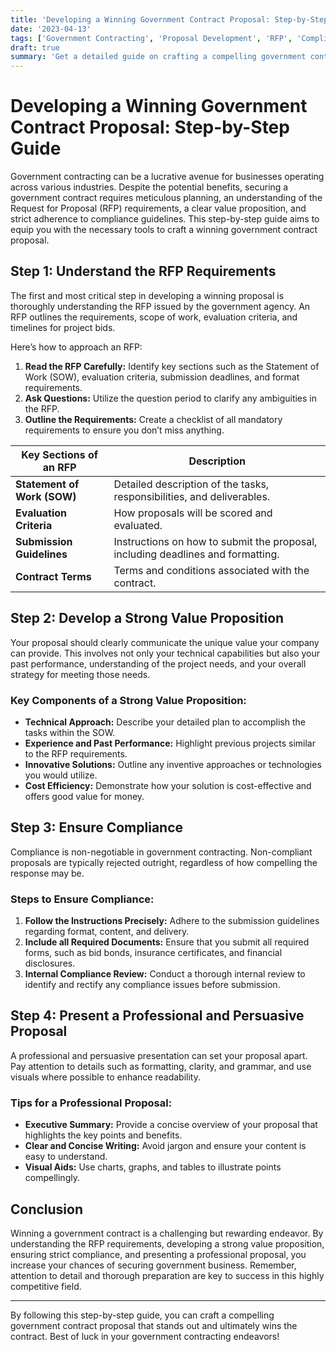 ```yaml
---
title: 'Developing a Winning Government Contract Proposal: Step-by-Step Guide'
date: '2023-04-13'
tags: ['Government Contracting', 'Proposal Development', 'RFP', 'Compliance', 'Value Proposition']
draft: true
summary: 'Get a detailed guide on crafting a compelling government contract proposal, from understanding RFP requirements to presenting a strong value proposition and ensuring compliance.'
---
```


# Developing a Winning Government Contract Proposal: Step-by-Step Guide

Government contracting can be a lucrative avenue for businesses operating across various industries. Despite the potential benefits, securing a government contract requires meticulous planning, an understanding of the Request for Proposal (RFP) requirements, a clear value proposition, and strict adherence to compliance guidelines. This step-by-step guide aims to equip you with the necessary tools to craft a winning government contract proposal.

## Step 1: Understand the RFP Requirements

The first and most critical step in developing a winning proposal is thoroughly understanding the RFP issued by the government agency. An RFP outlines the requirements, scope of work, evaluation criteria, and timelines for project bids.

Here’s how to approach an RFP:

1. **Read the RFP Carefully:** Identify key sections such as the Statement of Work (SOW), evaluation criteria, submission deadlines, and format requirements.
2. **Ask Questions:** Utilize the question period to clarify any ambiguities in the RFP.
3. **Outline the Requirements:** Create a checklist of all mandatory requirements to ensure you don’t miss anything.

| **Key Sections of an RFP** | **Description** |
|----------------------------|-----------------|
| **Statement of Work (SOW)** | Detailed description of the tasks, responsibilities, and deliverables. |
| **Evaluation Criteria**     | How proposals will be scored and evaluated. |
| **Submission Guidelines**   | Instructions on how to submit the proposal, including deadlines and formatting. |
| **Contract Terms**          | Terms and conditions associated with the contract. |

## Step 2: Develop a Strong Value Proposition

Your proposal should clearly communicate the unique value your company can provide. This involves not only your technical capabilities but also your past performance, understanding of the project needs, and your overall strategy for meeting those needs.

### Key Components of a Strong Value Proposition:
- **Technical Approach:** Describe your detailed plan to accomplish the tasks within the SOW.
- **Experience and Past Performance:** Highlight previous projects similar to the RFP requirements.
- **Innovative Solutions:** Outline any inventive approaches or technologies you would utilize.
- **Cost Efficiency:** Demonstrate how your solution is cost-effective and offers good value for money.

## Step 3: Ensure Compliance

Compliance is non-negotiable in government contracting. Non-compliant proposals are typically rejected outright, regardless of how compelling the response may be.

### Steps to Ensure Compliance:
1. **Follow the Instructions Precisely:** Adhere to the submission guidelines regarding format, content, and delivery.
2. **Include all Required Documents:** Ensure that you submit all required forms, such as bid bonds, insurance certificates, and financial disclosures.
3. **Internal Compliance Review:** Conduct a thorough internal review to identify and rectify any compliance issues before submission.

## Step 4: Present a Professional and Persuasive Proposal

A professional and persuasive presentation can set your proposal apart. Pay attention to details such as formatting, clarity, and grammar, and use visuals where possible to enhance readability.

### Tips for a Professional Proposal:
- **Executive Summary:** Provide a concise overview of your proposal that highlights the key points and benefits.
- **Clear and Concise Writing:** Avoid jargon and ensure your content is easy to understand.
- **Visual Aids:** Use charts, graphs, and tables to illustrate points compellingly.

## Conclusion

Winning a government contract is a challenging but rewarding endeavor. By understanding the RFP requirements, developing a strong value proposition, ensuring strict compliance, and presenting a professional proposal, you increase your chances of securing government business. Remember, attention to detail and thorough preparation are key to success in this highly competitive field.

---

By following this step-by-step guide, you can craft a compelling government contract proposal that stands out and ultimately wins the contract. Best of luck in your government contracting endeavors!
```